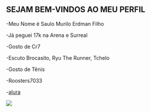 ## SEJAM BEM-VINDOS AO MEU PERFIL

-Meu Nome é Saulo Murilo Erdman Filho

-Já peguei 17k na Arena e Surreal

-Gosto de Cr7

-Escuto Brocasito, Ryu The Runner, Tchelo

-Gosto de Tênis

-Roosters7033

-[alura](https://cursos.alura.com.br/user/saulo-erdman-filho)

![](https://media3.giphy.com/media/v1.Y2lkPTc5MGI3NjExaDlvMmI1MWczeXBoaGt1azUxYjhlYWZocHkyNWdiZDMxOXpwaDRxOSZlcD12MV9pbnRlcm5hbF9naWZfYnlfaWQmY3Q9Zw/KFuXeADlsfCFCoxfUB/giphy.webp)
